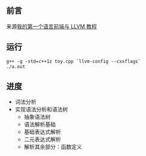 ## 前言
来源[我的第一个语言前端与 LLVM 教程](https://llvm.org/docs/tutorial/MyFirstLanguageFrontend/index.html)

## 运行
```
g++ -g -std=c++1z toy.cpp `llvm-config --cxxflags`
./a.out
```
## 进度
 - 词法分析
 - 实现语法分析和语法树
    - 抽象语法树
    - 语法解析基础
    - 基础表达式解析
    - 二元表达式解析
    - 解析其余部分：函数定义